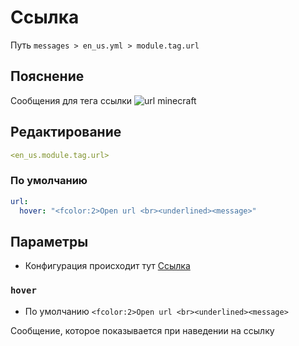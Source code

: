 # Ссылка
Путь `messages > en_us.yml > module.tag.url`

## Пояснение
Сообщения для тега ссылки
![url minecraft](/urlminecraft.png)

## Редактирование
```yaml
<en_us.module.tag.url>
```

### По умолчанию
```yaml
url:
  hover: "<fcolor:2>Open url <br><underlined><message>"
```

## Параметры

- Конфигурация происходит тут [Ссылка](/ru/config/module/tag/url/)

### `hover`
- По умолчанию `<fcolor:2>Open url <br><underlined><message>`

Сообщение, которое показывается при наведении на ссылку